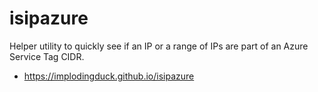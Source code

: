 # isipazure
Helper utility to quickly see if an IP or a range of IPs are part of an Azure Service Tag CIDR.

* https://implodingduck.github.io/isipazure